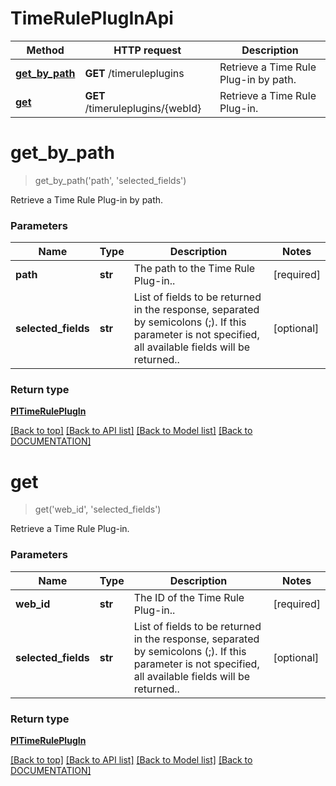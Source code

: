 # TimeRulePlugInApi

Method | HTTP request | Description
------------ | ------------- | -------------
[**get_by_path**](TimeRulePlugInApi.md#getbypath) | **GET** /timeruleplugins | Retrieve a Time Rule Plug-in by path.
[**get**](TimeRulePlugInApi.md#get) | **GET** /timeruleplugins/{webId} | Retrieve a Time Rule Plug-in.


# **get_by_path**
> get_by_path('path', 'selected_fields')

Retrieve a Time Rule Plug-in by path.

### Parameters

Name | Type | Description | Notes
------------- | ------------- | ------------- | -------------
 **path** | **str**| The path to the Time Rule Plug-in.. | [required]
 **selected_fields** | **str**| List of fields to be returned in the response, separated by semicolons (;). If this parameter is not specified, all available fields will be returned.. | [optional]


### Return type

[**PITimeRulePlugIn**](../models/PITimeRulePlugIn.md)

[[Back to top]](#) [[Back to API list]](../../DOCUMENTATION.md#documentation-for-api-endpoints) [[Back to Model list]](../../DOCUMENTATION.md#documentation-for-models) [[Back to DOCUMENTATION]](../../DOCUMENTATION.md)

# **get**
> get('web_id', 'selected_fields')

Retrieve a Time Rule Plug-in.

### Parameters

Name | Type | Description | Notes
------------- | ------------- | ------------- | -------------
 **web_id** | **str**| The ID of the Time Rule Plug-in.. | [required]
 **selected_fields** | **str**| List of fields to be returned in the response, separated by semicolons (;). If this parameter is not specified, all available fields will be returned.. | [optional]


### Return type

[**PITimeRulePlugIn**](../models/PITimeRulePlugIn.md)

[[Back to top]](#) [[Back to API list]](../../DOCUMENTATION.md#documentation-for-api-endpoints) [[Back to Model list]](../../DOCUMENTATION.md#documentation-for-models) [[Back to DOCUMENTATION]](../../DOCUMENTATION.md)
